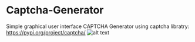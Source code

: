 # Captcha-Generator
Simple graphical user interface CAPTCHA Generator using captcha libratry: https://pypi.org/project/captcha/
![alt text](https://github.com/[Kubson900]/[Captcha-Generator]/blob/[main]/Interface.png?raw=true)

